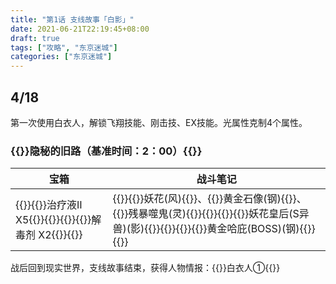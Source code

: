 ```yaml
---
title: "第1话 支线故事「白影」"
date: 2021-06-21T22:19:45+08:00
draft: true
tags: ["攻略", "东京迷城"]
categories: ["东京迷城"]
---
```


## 4/18

第一次使用白衣人，解锁飞翔技能、刚击技、EX技能。光属性克制4个属性。

### {{<fontColor yellow>}}隐秘的旧路（基准时间：2：00）{{</fontColor>}}

| 宝箱                                                         | 战斗笔记                                                     |
| ------------------------------------------------------------ | ------------------------------------------------------------ |
| {{<poem>}}{{<fontColor skyblue>}}治疗液Ⅱ X5{{</fontColor>}}{{</poem>}}{{<poem>}}{{<fontColor skyblue>}}解毒剂 X2{{</fontColor>}}{{</poem>}} | {{<poem>}}{{<fontColor purple>}}妖花(风){{</fontColor>}}、{{<fontColor purple>}}黄金石像(钢){{</fontColor>}}、{{<fontColor purple>}}残暴噬鬼(灵){{</fontColor>}}{{</poem>}}{{<poem>}}{{<fontColor purple>}}妖花皇后(S异兽)(影){{</fontColor>}}{{</poem>}}{{<poem>}}{{<fontColor red>}}黄金哈庇(BOSS)(钢){{</fontColor>}}{{</poem>}} |

战后回到现实世界，支线故事结束，获得人物情报：{{<fontColor pink>}}白衣人①{{</fontColor>}}
